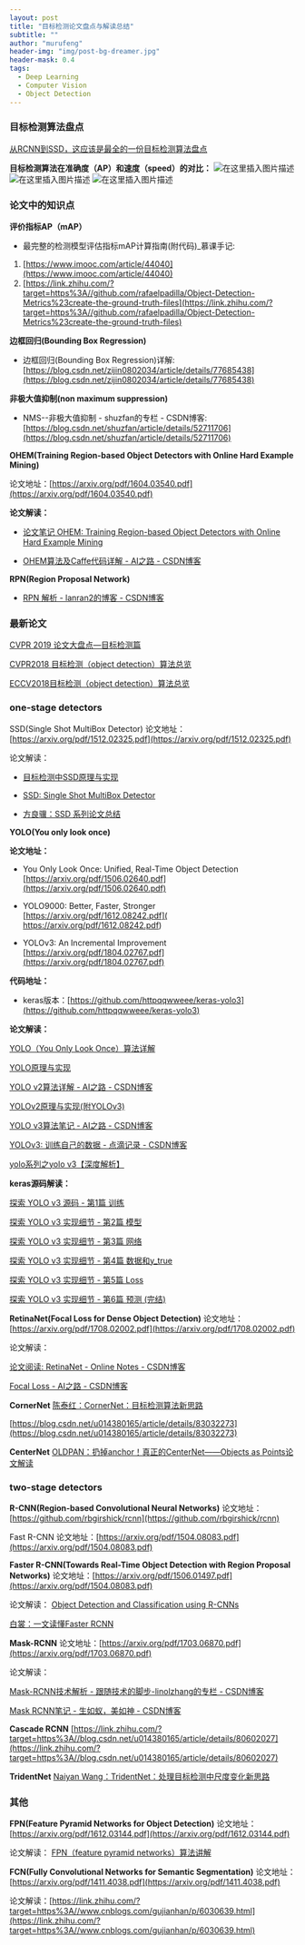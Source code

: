 ```yaml
---
layout: post
title: "目标检测论文盘点与解读总结"
subtitle: ""
author: "murufeng"
header-img: "img/post-bg-dreamer.jpg"
header-mask: 0.4
tags:
  - Deep Learning
  - Computer Vision
  - Object Detection
---
```


### 目标检测算法盘点
[从RCNN到SSD，这应该是最全的一份目标检测算法盘点](https://zhuanlan.zhihu.com/p/36184131)

**目标检测算法在准确度（AP）和速度（speed）的对比：**
![在这里插入图片描述](https://img-blog.csdnimg.cn/20190806212315540.png?x-oss-process=image/watermark,type_ZmFuZ3poZW5naGVpdGk,shadow_10,text_aHR0cHM6Ly9ibG9nLmNzZG4ubmV0L21yamt6aGFuZ21h,size_16,color_FFFFFF,t_70)
![在这里插入图片描述](https://img-blog.csdnimg.cn/20190806212429927.png?x-oss-process=image/watermark,type_ZmFuZ3poZW5naGVpdGk,shadow_10,text_aHR0cHM6Ly9ibG9nLmNzZG4ubmV0L21yamt6aGFuZ21h,size_16,color_FFFFFF,t_70)
![在这里插入图片描述](https://img-blog.csdnimg.cn/20190806212443580.png?x-oss-process=image/watermark,type_ZmFuZ3poZW5naGVpdGk,shadow_10,text_aHR0cHM6Ly9ibG9nLmNzZG4ubmV0L21yamt6aGFuZ21h,size_16,color_FFFFFF,t_70)

### 论文中的知识点
**评价指标AP（mAP）**
- 最完整的检测模型评估指标mAP计算指南(附代码)_慕课手记:
1. [https://www.imooc.com/article/44040](https://www.imooc.com/article/44040)
2. [https://link.zhihu.com/?target=https%3A//github.com/rafaelpadilla/Object-Detection-Metrics%23create-the-ground-truth-files](https://link.zhihu.com/?target=https%3A//github.com/rafaelpadilla/Object-Detection-Metrics%23create-the-ground-truth-files)

**边框回归(Bounding Box Regression)**
- 边框回归(Bounding Box Regression)详解:[https://blog.csdn.net/zijin0802034/article/details/77685438](https://blog.csdn.net/zijin0802034/article/details/77685438)


**非极大值抑制(non maximum suppression)**
-  NMS--非极大值抑制 - shuzfan的专栏 - CSDN博客:[https://blog.csdn.net/shuzfan/article/details/52711706](https://blog.csdn.net/shuzfan/article/details/52711706)


**OHEM(Training Region-based Object Detectors with Online Hard Example Mining)**

论文地址：[https://arxiv.org/pdf/1604.03540.pdf](https://arxiv.org/pdf/1604.03540.pdf)

**论文解读：**

- [论文笔记 OHEM: Training Region-based Object Detectors with Online Hard Example Mining](https://blog.csdn.net/u012905422/article/details/52760669)

- [OHEM算法及Caffe代码详解 - AI之路 - CSDN博客](https://blog.csdn.net/u014380165/article/details/73148073)


**RPN(Region Proposal Network)**
- [RPN 解析 - lanran2的博客 - CSDN博客](https://blog.csdn.net/lanran2/article/details/54376126)


### 最新论文

[CVPR 2019 论文大盘点—目标检测篇](https://blog.csdn.net/mrjkzhangma/article/details/97611010)

[CVPR2018 目标检测（object detection）算法总览](https://blog.csdn.net/u014380165/article/details/80784147)

[ECCV2018目标检测（object detection）算法总览](https://blog.csdn.net/u014380165/article/details/82025720)


### one-stage detectors

SSD(Single Shot MultiBox Detector)
论文地址：[https://arxiv.org/pdf/1512.02325.pdf](https://arxiv.org/pdf/1512.02325.pdf)

论文解读：

  - [目标检测中SSD原理与实现](https://zhuanlan.zhihu.com/p/33544892)
  
  - [SSD: Single Shot MultiBox Detector](https://link.zhihu.com/?target=https://blog.csdn.net/xunan003/article/details/78436429)
  
  - [方良骥：SSD 系列论文总结](https://zhuanlan.zhihu.com/p/35642094)
  
  

**YOLO(You only look once)**

 **论文地址：**
 
- You Only Look Once: Unified, Real-Time Object Detection
[https://arxiv.org/pdf/1506.02640.pdf](https://arxiv.org/pdf/1506.02640.pdf)

- YOLO9000: Better, Faster, Stronger
[https://arxiv.org/pdf/1612.08242.pdf]( https://arxiv.org/pdf/1612.08242.pdf)

- YOLOv3: An Incremental Improvement
[https://arxiv.org/pdf/1804.02767.pdf](https://arxiv.org/pdf/1804.02767.pdf)


**代码地址：**

- keras版本：[https://github.com/httpqqwweee/keras-yolo3](https://github.com/httpqqwweee/keras-yolo3)


**论文解读：**

[YOLO（You Only Look Once）算法详解](https://link.zhihu.com/?target=https://blog.csdn.net/u014380165/article/details/72616238)

[YOLO原理与实现](https://link.zhihu.com/?target=https://blog.csdn.net/u014380165/article/details/72616238)

[YOLO v2算法详解 - AI之路 - CSDN博客](https://link.zhihu.com/?target=https://blog.csdn.net/u014380165/article/details/77961414)

[YOLOv2原理与实现(附YOLOv3)](https://zhuanlan.zhihu.com/p/35325884)

[YOLO v3算法笔记 - AI之路 - CSDN博客](https://link.zhihu.com/?target=https://blog.csdn.net/u014380165/article/details/80202337)

[YOLOv3: 训练自己的数据 - 点滴记录 - CSDN博客](https://link.zhihu.com/?target=https://blog.csdn.net/lilai619/article/details/79695109)

[yolo系列之yolo v3【深度解析】](https://link.zhihu.com/?target=https://blog.csdn.net/leviopku/article/details/82660381)


**keras源码解读：**

[探索 YOLO v3 源码 - 第1篇 训练](https://link.zhihu.com/?target=https://juejin.im/post/5b63c0f8518825631e21d6ea)

[探索 YOLO v3 实现细节 - 第2篇 模型](https://link.zhihu.com/?target=https://juejin.im/post/5b64009df265da0f9a2d0561)

[探索 YOLO v3 实现细节 - 第3篇 网络](https://link.zhihu.com/?target=https://juejin.im/post/5b66a2d751882536054a74e8)

[探索 YOLO v3 实现细节 - 第4篇 数据和y_true](https://link.zhihu.com/?target=https://juejin.im/post/5b7272d16fb9a0098d5c7a3e)

[探索 YOLO v3 实现细节 - 第5篇 Loss](https://link.zhihu.com/?target=https://juejin.im/post/5b739389e51d456662761db5)

[探索 YOLO v3 实现细节 - 第6篇 预测 (完结)](https://link.zhihu.com/?target=https://juejin.im/post/5b75428b6fb9a009764bc0c8)


**RetinaNet(Focal Loss for Dense Object Detection)**
论文地址：[https://arxiv.org/pdf/1708.02002.pdf](https://arxiv.org/pdf/1708.02002.pdf)

论文解读：

[论文阅读: RetinaNet - Online Notes - CSDN博客](https://link.zhihu.com/?target=https://blog.csdn.net/JNingWei/article/details/80038594)


[Focal Loss - AI之路 - CSDN博客](https://link.zhihu.com/?target=https://blog.csdn.net/u014380165/article/details/77019084)


**CornerNet**
[陈泰红：CornerNet：目标检测算法新思路](https://zhuanlan.zhihu.com/p/41825737)

[https://blog.csdn.net/u014380165/article/details/83032273](https://blog.csdn.net/u014380165/article/details/83032273)


**CenterNet**
[OLDPAN：扔掉anchor！真正的CenterNet——Objects as Points论文解读](https://zhuanlan.zhihu.com/p/66048276)


### two-stage detectors
**R-CNN(Region-based Convolutional Neural Networks)**
论文地址：[https://github.com/rbgirshick/rcnn](https://github.com/rbgirshick/rcnn)

Fast R-CNN
论文地址：[https://arxiv.org/pdf/1504.08083.pdf](https://arxiv.org/pdf/1504.08083.pdf)

**Faster R-CNN(Towards Real-Time Object Detection with Region Proposal Networks)**
论文地址：[https://arxiv.org/pdf/1506.01497.pdf](https://arxiv.org/pdf/1504.08083.pdf)

论文解读：
[Object Detection and Classification using R-CNNs](https://link.zhihu.com/?target=http://www.telesens.co/2018/03/11/object-detection-and-classification-using-r-cnns/)

[白裳：一文读懂Faster RCNN](https://zhuanlan.zhihu.com/p/31426458)


**Mask-RCNN**
论文地址：[https://arxiv.org/pdf/1703.06870.pdf](https://arxiv.org/pdf/1703.06870.pdf)

论文解读：

[Mask-RCNN技术解析 - 跟随技术的脚步-linolzhang的专栏 - CSDN博客](https://link.zhihu.com/?target=https://blog.csdn.net/linolzhang/article/details/71774168)

[Mask RCNN笔记 - 生如蚁，美如神 - CSDN博客](https://link.zhihu.com/?target=https://blog.csdn.net/xiamentingtao/article/details/78598511)

**Cascade RCNN**
[https://link.zhihu.com/?target=https%3A//blog.csdn.net/u014380165/article/details/80602027](https://link.zhihu.com/?target=https%3A//blog.csdn.net/u014380165/article/details/80602027)


**TridentNet**
[Naiyan Wang：TridentNet：处理目标检测中尺度变化新思路](https://zhuanlan.zhihu.com/p/54334986)


### 其他

**FPN(Feature Pyramid Networks for Object Detection)**
论文地址：
[https://arxiv.org/pdf/1612.03144.pdf](https://arxiv.org/pdf/1612.03144.pdf)

论文解读：
[FPN（feature pyramid networks）算法讲解](https://link.zhihu.com/?target=https://blog.csdn.net/u014380165/article/details/72890275)


**FCN(Fully Convolutional Networks for Semantic Segmentation)**
论文地址：[https://arxiv.org/pdf/1411.4038.pdf](https://arxiv.org/pdf/1411.4038.pdf)

论文解读：[https://link.zhihu.com/?target=https%3A//www.cnblogs.com/gujianhan/p/6030639.html](https://link.zhihu.com/?target=https%3A//www.cnblogs.com/gujianhan/p/6030639.html)

